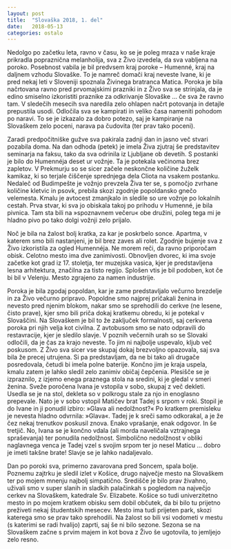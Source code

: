 ```yaml
---
layout: post
title:  "Slovaška 2018, 1. del"
date:   2018-05-13
categories: ostalo
---
```

Nedolgo po začetku leta, ravno v času, ko se je poleg mraza v naše kraje prikradla popraznična melanholija, sva z Živo izvedela, da sva vabljena na poroko. Posebnost vabila je bil predvsem kraj poroke – Humenné, kraj na daljnem vzhodu Slovaške. To je namreč domači kraj neveste Ivane, ki je pred nekaj leti v Sloveniji spoznala Živinega bratranca Matica. Poroka je bila načrtovana ravno pred prvomajskimi prazniki in z Živo sva se strinjala, da je edino smiselno izkoristiti praznike za odkrivanje Slovaške … če sva že ravno tam. V sledečih mesecih sva naredila zelo ohlapen načrt potovanja in detajle prepustila usodi. Odločila sva se kampirati in veliko časa nameniti pohodom po naravi. To se je izkazalo za dobro potezo, saj je kampiranje na Slovaškem zelo poceni, narava pa čudovita (ter prav tako poceni).

Zaradi predpočitniške gužve sva pakirala zadnji dan in jasno več stvari pozabila doma. Na dan odhoda (petek) je imela Živa zjutraj še predstavitev seminarja na faksu, tako da sva odrinila iz Ljubljane ob devetih. S postanki je bilo do Humennéja deset ur vožnje. Ta je potekala večinoma brez zapletov. V Prekmurju so se sicer začele neskončne količine žuželk kamikaz, ki so terjale čiščenje sprednjega dela Cliota na vsakem postanku. Nedaleč od Budimpešte je vožnjo prevzela Živa ter se, s pomočjo zvrhane količine kletvic in psovk, prebila skozi zgodnje popoldansko gnečo velemesta. Kmalu je avtocest zmanjkalo in sledile so ure vožnje po lokalnih cestah. Prva stvar, ki sva jo obiskala takoj po prihodu v Humenné, je bila pivnica. Tam sta bili na »spoznavnem večeru« obe družini, poleg tega mi je hladno pivo po tako dolgi vožnji zelo prijalo.

Noč je bila na žalost bolj kratka, za kar je poskrbelo sonce. Apartma, v katerem smo bili nastanjeni, je bil brez zaves ali rolet. Zgodnje bujenje sva z Živo izkoristila za ogled Humennéja. Ne morem reči, da ravno priporočam obisk. Celotno mesto ima dve zanimivosti. Obnovljen dvorec, ki ima svoje začetke kot grad iz 17. stoletja, ter muzejska vasica, kjer je predstavljena lesna arhitektura, značilna za tisto regijo. Splošen vtis je bil podoben, kot če bi bil v Velenju. Mesto zgrajeno za namen industrije.

Poroka je bila zgodaj popoldan, kar je zame predstavljalo večurno brezdelje in za Živo večurno pripravo. Popoldne smo najprej pričakali ženina in nevesto pred njenim blokom, nakar smo se sprehodili do cerkve (ne lesene, čisto prave), kjer smo bili priča dokaj kratkemu obredu, ki je potekal v Slovaščini. Na Slovaškem je bil to že zaključek formalnosti, saj cerkvena poroka pri njih velja kot civilna. Z avtobusom smo se nato odpravili do restavracije, kjer je sledilo slavje. V poznih večernih urah so se Slovaki odločili, da je čas za krajo neveste. To jim ni najbolje uspevalo, kljub več poskusom. Z Živo sva sicer vse skupaj dokaj brezvoljno opazovala, saj sva bila že precej utrujena. Si pa predstavljam, da ne bi tako ali drugače posredovala, četudi bi imela polne baterije. Končno jim je kraja uspela, kmalu zatem je lahko sledil zelo zanimiv običaj čepčenia. Plesišče se je izpraznilo, z izjemo enega praznega stola na sredini, ki je gledal v smeri ženina. Sveže poročena Ivana je vstopila v sobo, skupaj z več dekleti. Usedla se je na stol, dekleta so v polkrogu stale za njo in enoglasno prepevale. Nato je v sobo vstopil Matičev brat Tadej s srpom v roki. Stopil je do Ivane in ji ponudil izbiro: »Glava ali nedolžnost?« Po kratkem premisleku je nevesta hladno odvrnila: »Glava«. Tadej je k sreči samo odkorakal, a je že čez nekaj trenutkov poskusil znova. Enako vprašanje, enak odgovor. In še tretjič. No, Ivana se je končno vdala (ali morda naveličala vztrajnega spraševanja) ter ponudila nedolžnost. Simbolično nedolžnost v obliki naglavnega venca je Tadej vzel s svojim srpom ter jo nesel Maticu … dobro je imeti takšne brate! Slavje se je lahko nadaljevalo.

Dan po poroki sva, primerno zavarovana pred Soncem, spala bolje. Poznemu zajtrku je sledil izlet v Košice, drugo največje mesto na Slovaškem ter po mojem mnenju najbolj simpatično. Središče je bilo prav živahno, uživali smo v super slanih in sladkih palačinkah s pogledom na največjo cerkev na Slovaškem, katedrale Sv. Elizabete. Košice so tudi univerzitetno mesto in po mojem kratkem obisku sem dobil občutek, da bi bilo tu prijetno preživeti nekaj študentskih mesecev. Mesto ima tudi prijeten park, skozi katerega smo se prav tako sprehodili. Na žalost so bili vsi vodometi v mestu (s katerimi se radi hvalijo) zaprti, saj še ni bilo sezone. Sezona se na Slovaškem začne s prvim majem in kot bova z Živo še ugotovila, to jemljejo zelo resno.